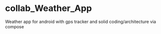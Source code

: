 # collab_Weather_App
Weather app for android with gps tracker and solid coding/architecture via compose
